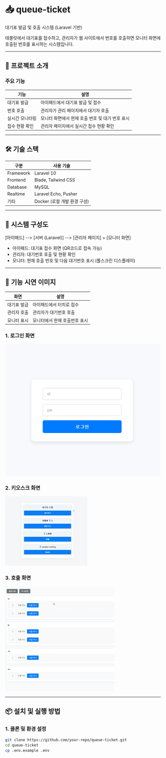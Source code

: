 # 📥 queue-ticket

대기표 발급 및 호출 시스템 (Laravel 기반)

테블릿에서 대기표를 접수하고, 관리자가 웹 사이트에서 번호를 호출하면 모니터 화면에 호출된 번호를 표시하는 시스템입니다.

---

## 📌 프로젝트 소개

### 주요 기능
| 기능 | 설명 |
|---|---|
| 대기표 발급 | 아이패드에서 대기표 발급 및 접수 |
| 번호 호출 | 관리자가 관리 페이지에서 대기자 호출 |
| 실시간 모니터링 | 모니터 화면에서 현재 호출 번호 및 대기 번호 표시 |
| 접수 현황 확인 | 관리자 페이지에서 실시간 접수 현황 확인 |

---

## 🛠️ 기술 스택

| 구분 | 사용 기술 |
|---|---|
| Framework | Laravel 10 |
| Frontend | Blade, Tailwind CSS |
| Database | MySQL |
| Realtime | Laravel Echo, Pusher |
| 기타 | Docker (로컬 개발 환경 구성) |

---

## 📐 시스템 구성도
[아이패드] --> [서버 (Laravel)] --> [관리자 페이지] + [모니터 화면]

- 아이패드: 대기표 접수 화면 (QR코드로 접속 가능)
- 관리자: 대기번호 호출 및 현황 확인
- 모니터: 현재 호출 번호 및 다음 대기번호 표시 (풀스크린 디스플레이)

---

## 📲 기능 시연 이미지

|화면|설명|
|---|---|
|대기표 발급|아이패드에서 터치로 접수|
|관리자 호출|관리자가 대기번호 호출|
|모니터 표시|모니터에서 현재 호출번호 표시|

### 1. 로그인 화면
![로그인 화면](docs/assets/images/로그인.png?v=2)

### 2. 키오스크 화면
![키오스크 화면](docs/assets/images/키오스크.gif)

### 3. 호출 화면
![호출 화면](docs/assets/images/호출.gif)

---

## 📦 설치 및 실행 방법

### 1. 클론 및 환경 설정

```bash
git clone https://github.com/your-repo/queue-ticket.git
cd queue-ticket
cp .env.example .env
```
